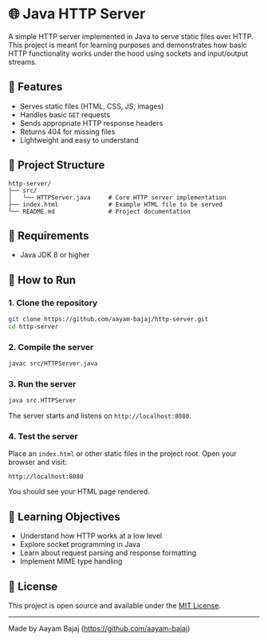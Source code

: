 # 🌐 Java HTTP Server

A simple HTTP server implemented in Java to serve static files over HTTP. This project is meant for learning purposes and demonstrates how basic HTTP functionality works under the hood using sockets and input/output streams.

## 📌 Features

- Serves static files (HTML, CSS, JS, images)
- Handles basic `GET` requests
- Sends appropriate HTTP response headers
- Returns 404 for missing files
- Lightweight and easy to understand

## 📁 Project Structure

```
http-server/
├── src/
│   └── HTTPServer.java     # Core HTTP server implementation
├── index.html              # Example HTML file to be served
└── README.md               # Project documentation
```

## 🔧 Requirements

- Java JDK 8 or higher

## 🚀 How to Run

### 1. Clone the repository

```bash
git clone https://github.com/aayam-bajaj/http-server.git
cd http-server
```

### 2. Compile the server

```bash
javac src/HTTPServer.java
```

### 3. Run the server

```bash
java src.HTTPServer
```

The server starts and listens on `http://localhost:8080`.

### 4. Test the server

Place an `index.html` or other static files in the project root. Open your browser and visit:

```
http://localhost:8080
```

You should see your HTML page rendered.

## 🧠 Learning Objectives

- Understand how HTTP works at a low level
- Explore socket programming in Java
- Learn about request parsing and response formatting
- Implement MIME type handling

## 📄 License

This project is open source and available under the [MIT License](LICENSE).

---

Made by Aayam Bajaj (https://github.com/aayam-bajaj)
